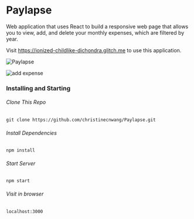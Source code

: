 # Paylapse

Web application that uses React to build a responsive web page that allows you to view, add, and delete your monthly expenses, which are filtered by year.

Visit https://ionized-childlike-dichondra.glitch.me to use this application.

![Paylapse](https://user-images.githubusercontent.com/96750529/212849540-084b5a81-1feb-4827-9dfa-a0968ea40d54.png)

![add expense](https://user-images.githubusercontent.com/96750529/212833064-f92bac33-c0db-4cfe-88fd-e0d91341ddb1.png)

### Installing and Starting

###### Clone This Repo

```
git clone https://github.com/christinecnwang/Paylapse.git
```

###### Install Dependencies

```
npm install
```

###### Start Server

```
npm start
```

###### Visit in browser

```
localhost:3000
```
